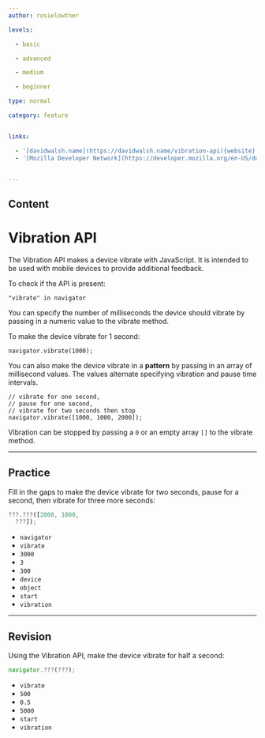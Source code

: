 ```yaml
---
author: rosielowther

levels:

  - basic

  - advanced

  - medium

  - beginner

type: normal

category: feature


links:

  - '[davidwalsh.name](https://davidwalsh.name/vibration-api){website}'
  - '[Mozilla Developer Network](https://developer.mozilla.org/en-US/docs/Web/API/Vibration_API){website}'


---
```

## Content
# Vibration API

The Vibration API makes a device vibrate with JavaScript. It is intended to be used with mobile devices to provide additional feedback.

To check if the API is present:
```
"vibrate" in navigator
```

You can specify the number of milliseconds the device should vibrate by passing in a numeric value to the vibrate method.

To make the device vibrate for 1 second:

```
navigator.vibrate(1000);
```
You can also make the device vibrate in a **pattern** by passing in an array of millisecond values. The values alternate specifying vibration and pause time intervals.
```
// vibrate for one second,
// pause for one second,
// vibrate for two seconds then stop
navigator.vibrate([1000, 1000, 2000]);     
```
Vibration can be stopped by passing a `0` or an empty array `[]` to the vibrate method.

---
## Practice

Fill in the gaps to make the device vibrate for two seconds, pause for a second, then vibrate for three more seconds:

```javascript
???.???([2000, 1000,
  ???]);
```


* `navigator`
* `vibrate`
* `3000`
* `3`
* `300`
* `device`
* `object`
* `start`
* `vibration`

---
## Revision

Using the Vibration API, make the device vibrate for half a second:

```javascript
navigator.???(???);
```


* `vibrate`
* `500`
* `0.5`
* `5000`
* `start`
* `vibration`


